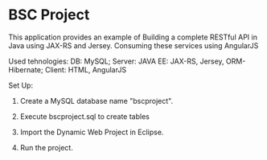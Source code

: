 # BSC Project

This application provides an example of
Building a complete RESTful API in Java using JAX-RS and Jersey.
Consuming these services using AngularJS

Used tehnologies:
  DB: MySQL;
  Server: JAVA EE: JAX-RS, Jersey, ORM-Hibernate;
  Client: HTML, AngularJS

Set Up: 

1. Create a MySQL database name "bscproject".
2. Execute bscproject.sql to create tables

3. Import the Dynamic Web Project in Eclipse.
4. Run the project. 
